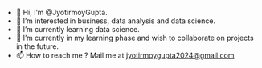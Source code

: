 - 👋 Hi, I’m @JyotirmoyGupta.
- 👀 I’m interested in business, data analysis and data science.
- 🌱 I’m currently learning data science.
- 💞️ I’m currently in my learning phase and wish to collaborate on projects in the future.
- 📫 How to reach me ? Mail me at jyotirmoygupta2024@gmail.com

<!---
JyotirmoyGupta/JyotirmoyGupta is a ✨ special ✨ repository because its `README.md` (this file) appears on your GitHub profile.
You can click the Preview link to take a look at your changes.
--->
